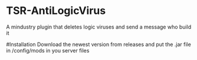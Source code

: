 # TSR-AntiLogicVirus
A mindustry plugin that deletes logic viruses and send a message who build it

#Installation
Download the newest version from releases and put the .jar file in /config/mods in you server files
